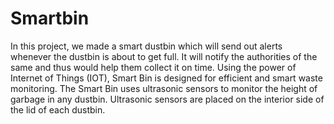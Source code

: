 # Smartbin
In this project, we made a smart dustbin which will send out alerts whenever the dustbin is about to get full. It will notify the authorities of the same and thus would help them collect it on time. Using the power of Internet of Things (IOT), Smart Bin is designed for efficient and smart waste monitoring. The Smart Bin uses ultrasonic sensors to monitor the height of garbage in any dustbin. Ultrasonic sensors are placed on the interior side of the lid of each dustbin.
